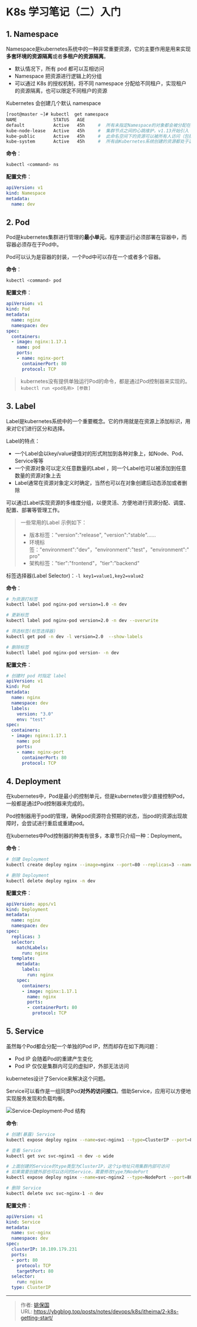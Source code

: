 # K8s 学习笔记（二）入门


## 1. Namespace

Namespace是kubernetes系统中的一种非常重要资源，它的主要作用是用来实现**多套环境的资源隔离**或者**多租户的资源隔离**。

- 默认情况下，所有 pod 都可以互相访问
- Namespace 把资源进行逻辑上的分组
- 可以通过 K8s 的授权机制，将不同 namespace 分配给不同租户，实现租户的资源隔离，也可以限定不同租户的资源

Kubernetes 会创建几个默认 namespace

```bash
[root@master ~]# kubectl  get namespace
NAME              STATUS   AGE
default           Active   45h     #  所有未指定Namespace的对象都会被分配在default命名空间
kube-node-lease   Active   45h     #  集群节点之间的心跳维护，v1.13开始引入
kube-public       Active   45h     #  此命名空间下的资源可以被所有人访问（包括未认证用户）
kube-system       Active   45h     #  所有由Kubernetes系统创建的资源都处于这个命名空间
```

**命令**：

```bash
kubectl <command> ns
```

**配置文件**：
```yaml
apiVersion: v1
kind: Namespace
metadata:
  name: dev
```

## 2. Pod

Pod是kubernetes集群进行管理的**最小单元**，程序要运行必须部署在容器中，而容器必须存在于Pod中。

Pod可以认为是容器的封装，一个Pod中可以存在一个或者多个容器。

**命令**：

```bash
kubectl <command> pod
```

**配置文件**：

```yaml
apiVersion: v1
kind: Pod
metadata:
  name: nginx
  namespace: dev
spec:
  containers:
  - image: nginx:1.17.1
    name: pod
    ports:
    - name: nginx-port
      containerPort: 80
      protocol: TCP
```

> kubernetes没有提供单独运行Pod的命令，都是通过Pod控制器来实现的。
> `kubectl run <pod名称> [参数]`

## 3. Label

Label是kubernetes系统中的一个重要概念。它的作用就是在资源上添加标识，用来对它们进行区分和选择。

Label的特点：

- 一个Label会以key/value键值对的形式附加到各种对象上，如Node、Pod、Service等等
- 一个资源对象可以定义任意数量的Label ，同一个Label也可以被添加到任意数量的资源对象上去
- Label通常在资源对象定义时确定，当然也可以在对象创建后动态添加或者删除

可以通过Label实现资源的多维度分组，以便灵活、方便地进行资源分配、调度、配置、部署等管理工作。

> 一些常用的Label 示例如下：
>
> - 版本标签："version":"release", "version":"stable"......
> - 环境标签："environment":"dev"，"environment":"test"，"environment":"pro"
> - 架构标签："tier":"frontend"，"tier":"backend"

标签选择器(Label Selector)：`-l key1=value1,key2=value2`

**命令**：
```bash
# 为资源打标签
kubectl label pod nginx-pod version=1.0 -n dev

# 更新标签
kubectl label pod nginx-pod version=2.0 -n dev --overwrite

# 筛选标签(标签选择器)
kubectl get pod -n dev -l version=2.0  --show-labels

# 删除标签
kubectl label pod nginx-pod version- -n dev
```

**配置文件**：

```yaml
# 创建时 pod 时指定 label
apiVersion: v1
kind: Pod
metadata:
  name: nginx
  namespace: dev
  labels:
    version: "3.0" 
    env: "test"
spec:
  containers:
  - image: nginx:1.17.1
    name: pod
    ports:
    - name: nginx-port
      containerPort: 80
      protocol: TCP
```

## 4. Deployment

在kubernetes中，Pod是最小的控制单元，但是kubernetes很少直接控制Pod，一般都是通过Pod控制器来完成的。

Pod控制器用于pod的管理，确保pod资源符合预期的状态，当pod的资源出现故障时，会尝试进行重启或重建pod。

在kubernetes中Pod控制器的种类有很多，本章节只介绍一种：Deployment。

**命令**：

```bash
# 创建 Deployment
kubectl create deploy nginx --image=nginx --port=80 --replicas=3 --namespace=dev

# 删除 Deployment
kubectl delete deploy nginx -n dev
```

**配置文件**：

```yaml
apiVersion: apps/v1
kind: Deployment
metadata:
  name: nginx
  namespace: dev
spec:
  replicas: 3
  selector:
    matchLabels:
      run: nginx
  template:
    metadata:
      labels:
        run: nginx
    spec:
      containers:
      - image: nginx:1.17.1
        name: nginx
        ports:
        - containerPort: 80
          protocol: TCP
```

## 5. Service

虽然每个Pod都会分配一个单独的Pod IP，然而却存在如下两问题：

- Pod IP 会随着Pod的重建产生变化
- Pod IP 仅仅是集群内可见的虚拟IP，外部无法访问

kubernetes设计了Service来解决这个问题。

Service可以看作是一组同类Pod**对外的访问接口**。借助Service，应用可以方便地实现服务发现和负载均衡。

![Service-Deployment-Pod 结构](images/image-20200408194716912.png)

**命令**:

```bash
# 创建(暴露) Service
kubectl expose deploy nginx --name=svc-nginx1 --type=ClusterIP --port=80 --target-port=80 -n dev

# 查看 Service
kubectl get svc svc-nginx1 -n dev -o wide

# 上面创建的Service的type类型为ClusterIP，这个ip地址只用集群内部可访问
# 如果需要创建外部也可以访问的Service，需要修改type为NodePort
kubectl expose deploy nginx --name=svc-nginx2 --type=NodePort --port=80 --target-port=80 -n dev

# 删除 Service
kubectl delete svc svc-nginx-1 -n dev 
```

**配置文件**：

```yaml
apiVersion: v1
kind: Service
metadata:
  name: svc-nginx
  namespace: dev
spec:
  clusterIP: 10.109.179.231
  ports:
  - port: 80
    protocol: TCP
    targetPort: 80
  selector:
    run: nginx
  type: ClusterIP
```


---

> 作者: [姚保国](https://ybgblog.top)  
> URL: https://ybgblog.top/posts/notes/devops/k8s/itheima/2-k8s-getting-start/  

